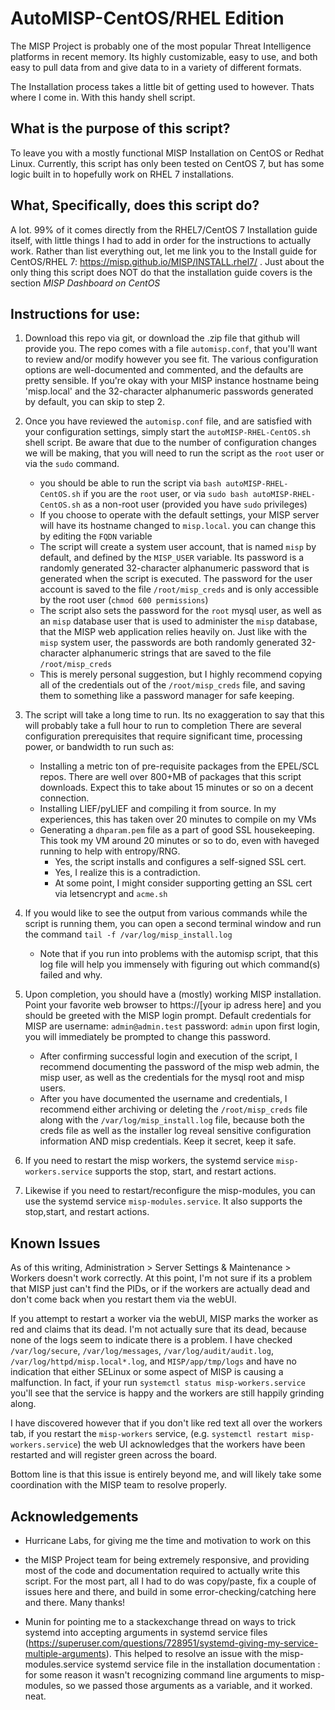 # AutoMISP-CentOS/RHEL Edition
The MISP Project is probably one of the most popular Threat Intelligence platforms in recent memory. Its highly customizable, easy to use, and both easy to pull data from and give data to in a variety of different formats.  
  
The Installation process takes a little bit of getting used to however. Thats where I come in. With this handy shell script.  
## What is the purpose of this script?
To leave you with a mostly functional MISP Installation on CentOS or Redhat Linux. Currently, this script has only been tested on CentOS 7, but has some logic built in to hopefully work on RHEL 7 installations.  
## What, Specifically, does this script do?
A lot. 99% of it comes directly from the RHEL7/CentOS 7 Installation guide itself, with little things I had to add in order for the instructions to actually work. Rather than list everything out, let me link you to the Install guide for CentOS/RHEL 7: https://misp.github.io/MISP/INSTALL.rhel7/ . Just about the only thing this script does NOT do that the installation guide covers is the section *MISP Dashboard on CentOS*
## Instructions for use:
1. Download this repo via git, or download the .zip file that github will provide you. The repo comes with a file `automisp.conf`, that you'll want to review and/or modify however you see fit. The various configuration options are well-documented and commented, and the defaults are pretty sensible. If you're okay with your MISP instance hostname being 'misp.local' and the 32-character alphanumeric passwords generated by default, you can skip to step 2. 
 
2. Once you have reviewed the `automisp.conf` file, and are satisfied with your configuration settings, simply start the `autoMISP-RHEL-CentOS.sh` shell script. Be aware that due to the number of configuration changes we will be making, that you will need to run the script as the `root` user or via the `sudo` command.
	- you should be able to run the script via `bash autoMISP-RHEL-CentOS.sh` if you are the `root` user, or via `sudo bash autoMISP-RHEL-CentOS.sh` as a non-root user (provided you have `sudo` privileges)
	- If you choose to operate with the default settings, your MISP server will have its hostname changed to `misp.local`. you can change this by editing the `FQDN` variable
	- The script will create a system user account, that is named `misp` by default, and defined by the `MISP_USER` variable. Its password is a randomly generated 32-character alphanumeric password that is generated when the script is executed. The password for the user account is saved to the file `/root/misp_creds` and is only accessible by the root user (`chmod 600 permissions`)
	- The script also sets the password for the `root` mysql user, as well as an `misp` database user that is used to administer the `misp` database, that the MISP web application relies heavily on. Just like with the `misp` system user, the passwords are both randomly generated 32-character alphanumeric strings that are saved to the file `/root/misp_creds`
	- This is merely personal suggestion, but I highly recommend copying all of the credentials out of the `/root/misp_creds` file, and saving them to something like a password manager for safe keeping.
3. The script will take a long time to run. Its no exaggeration to say that this will probably take a full hour to run to completion There are several configuration prerequisites that require significant time, processing power, or bandwidth to run such as:
	- Installing a metric ton of pre-requisite packages from the EPEL/SCL repos. There are well over 800+MB of packages that this script downloads. Expect this to take about 15 minutes or so on a decent connection.
	- Installing LIEF/pyLIEF and compiling it from source. In my experiences, this has taken over 20 minutes to compile on my VMs
	- Generating a `dhparam.pem` file as a part of good SSL housekeeping. This took my VM around 20 minutes or so to do, even with haveged running to help with entropy/RNG. 
	 	- Yes, the script installs and configures a self-signed SSL cert. 
	 	- Yes, I realize this is a contradiction. 
	 	- At some point, I might consider supporting getting an SSL cert via letsencrypt and `acme.sh`
4. If you would like to see the output from various commands while the script is running them, you can open a second terminal window and run the command `tail -f /var/log/misp_install.log`
	- Note that if you run into problems with the automisp script, that this log file will help you immensely with figuring out which command(s) failed and why.
5. Upon completion, you should have a (mostly) working MISP installation. Point your favorite web browser to https://[your ip adress here] and you should be greeted with the MISP login prompt. Default credentials for MISP are username: `admin@admin.test` password: `admin` upon first login, you will immediately be prompted to change this password.
	- After confirming successful login and execution of the script, I recommend documenting the password of the misp web admin, the misp user, as well as the credentials for the mysql root and misp users.
	- After you have documented the username and credentials, I recommend either archiving or deleting the `/root/misp_creds` file along with the `/var/log/misp_install.log` file, because both the creds file as well as the installer log reveal sensitive configuration information AND misp credentials. Keep it secret, keep it safe.
6. If you need to restart the misp workers, the systemd service `misp-workers.service` supports the stop, start, and restart actions.
7. Likewise if you need to restart/reconfigure the misp-modules, you can use the systemd service `misp-modules.service`. It also supports the stop,start, and restart actions.  
## Known Issues
As of this writing, Administration > Server Settings & Maintenance > Workers doesn't work correctly. At this point, I'm not sure if its a problem that MISP just can't find the PIDs, or if the workers are actually dead and don't come back when you restart them via the webUI.  
  
If you attempt to restart a worker via the webUI, MISP marks the worker as red and claims that its dead. I'm not actually sure that its dead, because none of the logs seem to indicate there is a problem. I have checked `/var/log/secure`, `/var/log/messages`, `/var/log/audit/audit.log`, `/var/log/httpd/misp.local*.log`, and `MISP/app/tmp/logs` and have no indication that either SELinux or some aspect of MISP is causing a malfunction. In fact, if your run `systemctl status misp-workers.service` you'll see that the service is happy and the workers are still happily grinding along.  
  
I have discovered however that if you don't like red text all over the workers tab, if you restart the `misp-workers` service, (e.g. `systemctl restart misp-workers.service`) the web UI acknowledges that the workers have been restarted and will register green across the board.  
  
Bottom line is that this issue is entirely beyond me, and will likely take some coordination with the MISP team to resolve properly.
## Acknowledgements
- Hurricane Labs, for giving me the time and motivation to work on this  

- the MISP Project team for being extremely responsive, and providing most of the code and documentation required to actually write this script. For the most part, all I had to do was copy/paste, fix a couple of issues here and there, and build in some error-checking/catching here and there. Many thanks!

- Munin for pointing me to a stackexchange thread on ways to trick systemd into accepting arguments in systemd service files (https://superuser.com/questions/728951/systemd-giving-my-service-multiple-arguments). This helped to resolve an issue with the misp-modules.service systemd service file in the installation documentation : for some reason it wasn't recognizing command line arguments to misp-modules, so we passed those arguments as a variable, and it worked. neat.